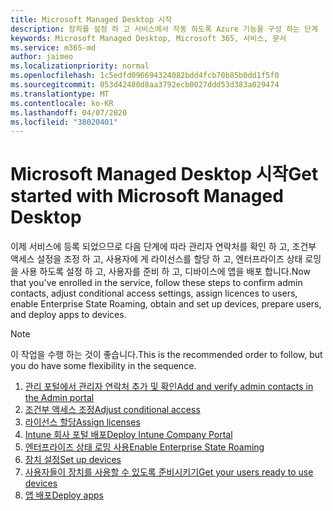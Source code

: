 ```yaml
---
title: Microsoft Managed Desktop 시작
description: 장치를 설정 하 고 서비스에서 작동 하도록 Azure 기능을 구성 하는 단계
keywords: Microsoft Managed Desktop, Microsoft 365, 서비스, 문서
ms.service: m365-md
author: jaimeo
ms.localizationpriority: normal
ms.openlocfilehash: 1c5edfd096694324082bdd4fcb70b85b0dd1f5f0
ms.sourcegitcommit: 053d42480d8aa3792ecb0027ddd53d383a029474
ms.translationtype: MT
ms.contentlocale: ko-KR
ms.lasthandoff: 04/07/2020
ms.locfileid: "38020401"
---
```

# <a name="get-started-with-microsoft-managed-desktop"></a><span data-ttu-id="f1fc2-104">Microsoft Managed Desktop 시작</span><span class="sxs-lookup"><span data-stu-id="f1fc2-104">Get started with Microsoft Managed Desktop</span></span>

<span data-ttu-id="f1fc2-105">이제 서비스에 등록 되었으므로 다음 단계에 따라 관리자 연락처를 확인 하 고, 조건부 액세스 설정을 조정 하 고, 사용자에 게 라이선스를 할당 하 고, 엔터프라이즈 상태 로밍을 사용 하도록 설정 하 고, 사용자를 준비 하 고, 디바이스에 앱을 배포 합니다.</span><span class="sxs-lookup"><span data-stu-id="f1fc2-105">Now that you've enrolled in the service, follow these steps to confirm admin contacts, adjust conditional access settings, assign licences to users, enable Enterprise State Roaming,  obtain and set up devices, prepare users, and deploy apps to devices.</span></span>

> [!NOTE]
> <span data-ttu-id="f1fc2-106">이 작업을 수행 하는 것이 좋습니다.</span><span class="sxs-lookup"><span data-stu-id="f1fc2-106">This is the recommended order to follow, but you do have some flexibility in the sequence.</span></span>

1. [<span data-ttu-id="f1fc2-107">관리 포털에서 관리자 연락처 추가 및 확인</span><span class="sxs-lookup"><span data-stu-id="f1fc2-107">Add and verify admin contacts in the Admin portal</span></span>](add-admin-contacts.md)
2. [<span data-ttu-id="f1fc2-108">조건부 액세스 조정</span><span class="sxs-lookup"><span data-stu-id="f1fc2-108">Adjust conditional access</span></span>](conditional-access.md)
3. [<span data-ttu-id="f1fc2-109">라이선스 할당</span><span class="sxs-lookup"><span data-stu-id="f1fc2-109">Assign licenses</span></span>](assign-licenses.md)
4. [<span data-ttu-id="f1fc2-110">Intune 회사 포털 배포</span><span class="sxs-lookup"><span data-stu-id="f1fc2-110">Deploy Intune Company Portal</span></span>](company-portal.md)
5. [<span data-ttu-id="f1fc2-111">엔터프라이즈 상태 로밍 사용</span><span class="sxs-lookup"><span data-stu-id="f1fc2-111">Enable Enterprise State Roaming</span></span>](enterprise-state-roaming.md)
6. [<span data-ttu-id="f1fc2-112">장치 설정</span><span class="sxs-lookup"><span data-stu-id="f1fc2-112">Set up devices</span></span>](set-up-devices.md)
7. [<span data-ttu-id="f1fc2-113">사용자들이 장치를 사용할 수 있도록 준비시키기</span><span class="sxs-lookup"><span data-stu-id="f1fc2-113">Get your users ready to use devices</span></span>](get-started-devices.md)
8. [<span data-ttu-id="f1fc2-114">앱 배포</span><span class="sxs-lookup"><span data-stu-id="f1fc2-114">Deploy apps</span></span>](deploy-apps.md)
